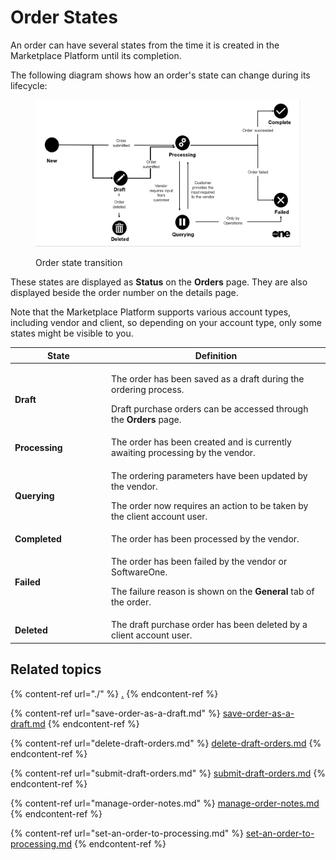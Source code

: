 # Order States

An order can have several states from the time it is created in the Marketplace Platform until its completion.&#x20;

The following diagram shows how an order's state can change during its lifecycle:

<figure><img src="../../../.gitbook/assets/Order.png" alt=""><figcaption><p>Order state transition</p></figcaption></figure>

These states are displayed as **Status** on the **Orders** page. They are also displayed beside the order number on the details page.&#x20;

Note that the Marketplace Platform supports various account types, including vendor and client, so depending on your account type, only some states might be visible to you.

<table><thead><tr><th width="140">State</th><th>Definition</th></tr></thead><tbody><tr><td><strong>Draft</strong></td><td><p>The order has been saved as a draft during the ordering process. </p><p></p><p>Draft purchase orders can be accessed through the <strong>Orders</strong> page.</p></td></tr><tr><td><strong>Processing</strong></td><td>The order has been created and is currently awaiting processing by the vendor.</td></tr><tr><td><strong>Querying</strong></td><td><p>The ordering parameters have been updated by the vendor. </p><p></p><p>The order now requires an action to be taken by the client account user.</p></td></tr><tr><td><strong>Completed</strong></td><td>The order has been processed by the vendor.</td></tr><tr><td><strong>Failed</strong></td><td><p>The order has been failed by the vendor or SoftwareOne. </p><p></p><p>The failure reason is shown on the <strong>General</strong> tab of the order.</p></td></tr><tr><td><strong>Deleted</strong></td><td>The draft purchase order has been deleted by a client account user.</td></tr></tbody></table>

## Related topics

{% content-ref url="./" %}
[.](./)
{% endcontent-ref %}

{% content-ref url="save-order-as-a-draft.md" %}
[save-order-as-a-draft.md](save-order-as-a-draft.md)
{% endcontent-ref %}

{% content-ref url="delete-draft-orders.md" %}
[delete-draft-orders.md](delete-draft-orders.md)
{% endcontent-ref %}

{% content-ref url="submit-draft-orders.md" %}
[submit-draft-orders.md](submit-draft-orders.md)
{% endcontent-ref %}

{% content-ref url="manage-order-notes.md" %}
[manage-order-notes.md](manage-order-notes.md)
{% endcontent-ref %}

{% content-ref url="set-an-order-to-processing.md" %}
[set-an-order-to-processing.md](set-an-order-to-processing.md)
{% endcontent-ref %}
